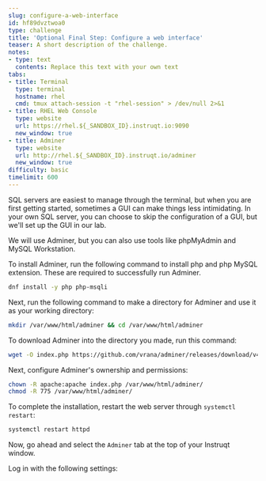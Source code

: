 ```yaml
---
slug: configure-a-web-interface
id: hf89dvztwoa0
type: challenge
title: 'Optional Final Step: Configure a web interface'
teaser: A short description of the challenge.
notes:
- type: text
  contents: Replace this text with your own text
tabs:
- title: Terminal
  type: terminal
  hostname: rhel
  cmd: tmux attach-session -t "rhel-session" > /dev/null 2>&1
- title: RHEL Web Console
  type: website
  url: https://rhel.${_SANDBOX_ID}.instruqt.io:9090
  new_window: true
- title: Adminer
  type: website
  url: http://rhel.${_SANDBOX_ID}.instruqt.io/adminer
  new_window: true
difficulty: basic
timelimit: 600
---
```

SQL servers are easiest to manage through the terminal, but when you are first getting started, sometimes a GUI can make things less intimidating. In your own SQL server, you can choose to skip the configuration of a GUI, but we'll set up the GUI in our lab.

We will use Adminer, but you can also use tools like phpMyAdmin and MySQL Workstation.

To install Adminer, run the following command to install php and php MySQL extension. These are required to successfully run Adminer.
```bash
dnf install -y php php-msqli
```

Next, run the following command to make a directory for Adminer and use it as your working directory:
```bash
mkdir /var/www/html/adminer && cd /var/www/html/adminer
```

To download Adminer into the directory you made, run this command:
```bash
wget -O index.php https://github.com/vrana/adminer/releases/download/v4.8.1/adminer-4.8.1-en.php
```

Next, configure Adminer's ownership and permissions:
```bash
chown -R apache:apache index.php /var/www/html/adminer/
chmod -R 775 /var/www/html/adminer/
```

To complete the installation, restart the web server through `systemctl restart`:
```bash
systemctl restart httpd
```

Now, go ahead and select the `Adminer` tab at the top of your Instruqt window.

Log in with the following settings: